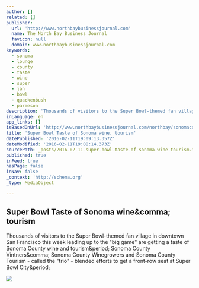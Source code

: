 ```yaml
---
author: []
related: []
publisher:
  url: 'http://www.northbaybusinessjournal.com'
  name: The North Bay Business Journal
  favicon: null
  domain: www.northbaybusinessjournal.com
keywords:
  - sonoma
  - lounge
  - county
  - taste
  - wine
  - super
  - jan
  - bowl
  - quackenbush
  - parmeson
description: 'Thousands of visitors to the Super Bowl-themed fan village in downtown San Francisco this week leading up to the "big game" are getting a taste of Sonoma County wine and tourism. Sonoma County Vintners, Sonoma County Winegrowers and Sonoma County Tourism - called the "trio" - blended efforts to get a front-row seat at Super Bowl City.'
inLanguage: en
app_links: []
isBasedOnUrl: 'http://www.northbaybusinessjournal.com/northbay/sonomacounty/5168621-181/super-bowl-taste-sonoma-wine?gallery=5163313'
title: 'Super Bowl Taste of Sonoma wine, tourism'
datePublished: '2016-02-11T19:09:13.357Z'
dateModified: '2016-02-11T19:08:14.373Z'
sourcePath: _posts/2016-02-11-super-bowl-taste-of-sonoma-wine-tourism.md
published: true
inFeed: true
hasPage: false
inNav: false
_context: 'http://schema.org'
_type: MediaObject

---
```

<article style=""><h1>Super Bowl Taste of Sonoma wine&amp;comma; tourism</h1><p>Thousands of visitors to the Super Bowl-themed fan village in downtown San Francisco this week leading up to the "big game" are getting a taste of Sonoma County wine and tourism&amp;period; Sonoma County Vintners&amp;comma; Sonoma County Winegrowers and Sonoma County Tourism - called the "trio" - blended efforts to get a front-row seat at Super Bowl City&amp;period;</p><img src="http://www.northbaybusinessjournal.com/csp/mediapool/sites/dt.common.streams.StreamServer.cls?STREAMOID=jFl6thSmeTFqNnDF6ewwQs$daE2N3K4ZzOUsqbU5sYs3JLGmbRZ5FBJ00$Zgm2YSWCsjLu883Ygn4B49Lvm9bPe2QeMKQdVeZmXF$9l$4uCZ8QDXhaHEp3rvzXRJFdy0KqPHLoMevcTLo3h8xh70Y6N_U_CryOsw6FTOdKL_jpQ-&amp;CONTENTTYPE=image/jpeg" /></article>
